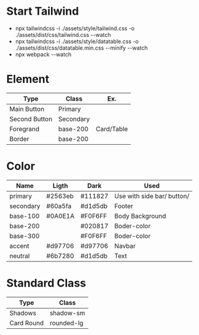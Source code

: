 # Start Tailwind

- npx tailwindcss -i ./assets/style/tailwind.css -o ./assets/dist/css/tailwind.css --watch
- npx tailwindcss -i ./assets/style/datatable.css -o ./assets/dist/css/datatable.min.css --minify --watch
- npx webpack --watch

# Element

| Type          | Class     | Ex.        |
| ------------- | --------- | ---------- |
| Main Button   | Primary   |            |
| Second Button | Secondary |            |
| Foregrand     | base-200  | Card/Table |
| Border        | base-200  |            |

# Color

| Name      | Ligth   | Dark    | Used                       |
| --------- | ------- | ------- | -------------------------- |
| primary   | #2563eb | #111827 | Use with side bar/ button/ |
| secondary | #60a5fa | #d1d5db | Footer                     |
| base-100  | #0A0E1A | #F0F6FF | Body Background            |
| base-200  |         | #020817 | Boder-color                |
| base-300  |         | #F0F6FF | Boder-color                |
| accent    | #d97706 | #d97706 | Navbar                     |
| neutral   | #6b7280 | #d1d5db | Text                       |

# Standard Class

| Type       | Class      |
| ---------- | ---------- |
| Shadows    | shadow-sm  |
| Card Round | rounded-lg |
